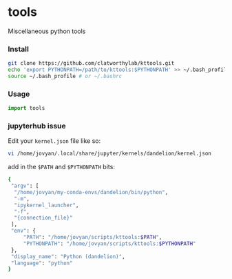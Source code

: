 # tools
Miscellaneous python tools


### Install
```bash
git clone https://github.com/clatworthylab/kttools.git
echo 'export PYTHONPATH=/path/to/kttools:$PYTHONPATH' >> ~/.bash_profile # or ~/.bashrc
source ~/.bash_profile # or ~/.bashrc
```

### Usage
```python
import tools
```


### jupyterhub issue

Edit your `kernel.json` file like so:

```bash
vi /home/jovyan/.local/share/jupyter/kernels/dandelion/kernel.json 
```

add in the `$PATH` and `$PYTHONPATH` bits:
```bash
{
 "argv": [
  "/home/jovyan/my-conda-envs/dandelion/bin/python",
  "-m",
  "ipykernel_launcher",
  "-f",
  "{connection_file}"
 ],
 "env": {
     "PATH": "/home/jovyan/scripts/kttools:$PATH",
     "PYTHONPATH": "/home/jovyan/scripts/kttools:$PYTHONPATH"
 },
 "display_name": "Python (dandelion)",
 "language": "python"
}
```
